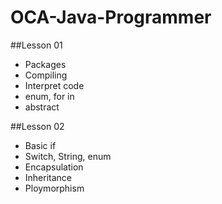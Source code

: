 # OCA-Java-Programmer
##Lesson 01
- Packages
- Compiling
- Interpret code
- enum, for in
- abstract

##Lesson 02
- Basic if
- Switch, String, enum
- Encapsulation
- Inheritance
- Ploymorphism